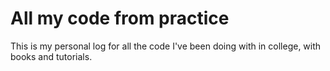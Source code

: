 # All my code from practice

This is my personal log for all the code I've been doing with in college, with books and tutorials.